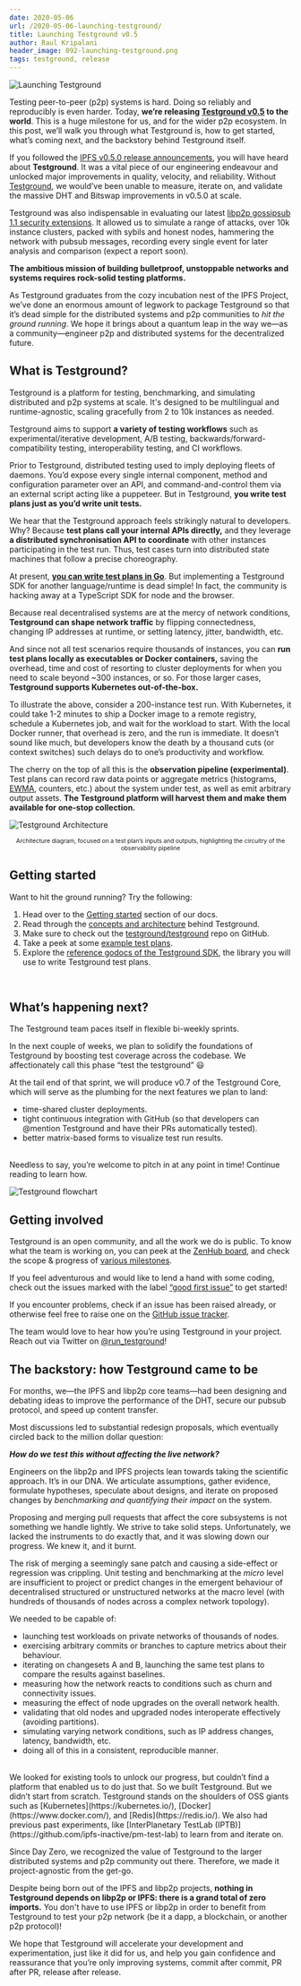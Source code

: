 ```yaml
---
date: 2020-05-06
url: /2020-05-06-launching-testground/
title: Launching Testground v0.5
author: Raul Kripalani
header_image: 092-launching-testground.png
tags: testground, release
---
```

![Launching Testground](/header_images/092-launching-testground.png)

 
Testing peer-to-peer (p2p) systems is hard. Doing so reliably and reproducibly is even harder. Today, **we’re releasing [Testground v0.5](https://github.com/testground/testground/releases/tag/v0.5.0) to the world**. This is a huge milestone for us, and for the wider p2p ecosystem. In this post, we’ll walk you through what Testground is, how to get started, what’s coming next, and the backstory behind Testground itself.

If you followed the [IPFS v0.5.0 release announcements](https://blog.ipfs.io/2020-04-28-go-ipfs-0-5-0/), you will have heard about **Testground**. It was a vital piece of our engineering endeavour and unlocked major improvements in quality, velocity, and reliability. Without [Testground](https://docs.testground.ai/), we would’ve been unable to measure, iterate on, and validate the massive DHT and Bitswap improvements in v0.5.0 at scale.

Testground was also indispensable in evaluating our latest [libp2p gossipsub 1.1 security extensions](https://github.com/libp2p/specs/blob/master/pubsub/gossipsub/gossipsub-v1.1.md). It allowed us to simulate a range of attacks, over 10k instance clusters, packed with sybils and honest nodes, hammering the network with pubsub messages, recording every single event for later analysis and comparison (expect a report soon). 

**The ambitious mission of building bulletproof, unstoppable networks and systems requires rock-solid testing platforms.**

As Testground graduates from the cozy incubation nest of the IPFS Project, we’ve done an enormous amount of legwork to package Testground so that it’s dead simple for the distributed systems and p2p communities to *hit the ground running*. We hope it brings about a quantum leap in the way we—as a community—engineer p2p and distributed systems for the decentralized future. 

## What is Testground?

Testground is a platform for testing, benchmarking, and simulating distributed and p2p systems at scale. It's designed to be multilingual and runtime-agnostic, scaling gracefully from 2 to 10k instances as needed.

<script src="https://asciinema.org/a/wOeDmrj9HwA4ZYb9fIR6f4dxN.js" id="asciicast-wOeDmrj9HwA4ZYb9fIR6f4dxN" async></script>

Testground aims to support **a variety of testing workflows** such as experimental/iterative development, A/B testing, backwards/forward-compatibility testing, interoperability testing, and CI workflows. 

Prior to Testground, distributed testing used to imply deploying fleets of daemons. You’d expose every single internal component, method and configuration parameter over an API, and command-and-control them via an external script acting like a puppeteer. But in Testground, **you write test plans just as you’d write unit tests.**

We hear that the Testground approach feels strikingly natural to developers. Why? Because **test plans call your internal APIs directly,** and they leverage **a distributed synchronisation API to coordinate** with other instances participating in the test run. Thus, test cases turn into distributed state machines that follow a precise choreography.

At present, [**you can write test plans in Go**](https://github.com/testground/sdk-go). But implementing a Testground SDK for another language/runtime is dead simple! In fact, the community is hacking away at a TypeScript SDK for node and the browser.

Because real decentralised systems are at the mercy of network conditions, **Testground can shape network traffic** by flipping connectedness, changing IP addresses at runtime, or setting latency, jitter, bandwidth, etc.

And since not all test scenarios require thousands of instances, you can **run test plans locally as executables or Docker containers,** saving the overhead, time and cost of resorting to cluster deployments for when you need to scale beyond ~300 instances, or so. For those larger cases, **Testground supports Kubernetes out-of-the-box.** 

To illustrate the above, consider a 200-instance test run. With Kubernetes, it could take 1-2 minutes to ship a Docker image to a remote registry, schedule a Kubernetes job, and wait for the workload to start. With the local Docker runner, that overhead is zero, and the run is immediate. It doesn’t sound like much, but developers know the death by a thousand cuts (or context switches) such delays do to one’s productivity and workflow.

The cherry on the top of all this is the **observation pipeline (experimental)**. Test plans can record raw data points or aggregate metrics (histograms, [EWMA](https://en.wikipedia.org/wiki/EWMA_chart), counters, etc.) about the system under test, as well as emit arbitrary output assets. **The Testground platform will harvest them and make them available for one-stop collection.**

![Testground Architecture](/092-launching-testground/launch_testground_architecture.png)

<p style="text-align:center;font-size:75%;"> Architecture diagram, focused on a test plan’s inputs and outputs, highlighting the circuitry of the observability pipeline</p>

## Getting started

Want to hit the ground running? Try the following:

1. Head over to the [Getting started](https://docs.testground.ai/getting-started) section of our docs.
2. Read through the [concepts and architecture](https://docs.testground.ai/concepts-and-architecture) behind Testground.
3. Make sure to check out the [testground/testground](https://github.com/testground/testground) repo on GitHub.
4. Take a peek at some [example test plans](https://github.com/testground/testground/tree/master/plans).
5. Explore the [reference godocs of the Testground SDK](https://pkg.go.dev/github.com/testground/sdk-go?tab=overview), the library you will use to write Testground test plans.

<br/>

## What’s happening next?

The Testground team paces itself in flexible bi-weekly sprints.

In the next couple of weeks, we plan to solidify the foundations of Testground by boosting test coverage across the codebase. We affectionately call this phase “test the testground” 😃

At the tail end of that sprint, we will produce v0.7 of the Testground Core, which will serve as the plumbing for the next features we plan to land:

* time-shared cluster deployments.
* tight continuous integration with GitHub (so that developers can @mention Testground and have their PRs automatically tested).
* better matrix-based forms to visualize test run results.

<br/>
Needless to say, you’re welcome to pitch in at any point in time! Continue reading to learn how.

![Testground flowchart](/092-launching-testground/launch_testground_flowchart.png)

## Getting involved

Testground is an open community, and all the work we do is public. To know what the team is working on, you can peek at the [ZenHub board](https://app.zenhub.com/workspaces/testground-agile-5e55a12c82aac7fef146176e/board), and check the scope & progress of [various milestones](https://github.com/testground/testground/milestones).

If you feel adventurous and would like to lend a hand with some coding, check out the issues marked with the label [“good first issue”](https://github.com/testground/testground/issues?q=is%3Aissue+is%3Aopen+sort%3Aupdated-desc+label%3A%22good+first+issue%22) to get started!

If you encounter problems, check if an issue has been raised already, or otherwise feel free to raise one on the [GitHub issue tracker](https://github.com/testground/testground/issues).

The team would love to hear how you’re using Testground in your project. Reach out via Twitter on [@run_testground](https://twitter.com/run_testground)!

## The backstory: how Testground came to be

For months, we—the IPFS and libp2p core teams—had been designing and debating ideas to improve the performance of the DHT, secure our pubsub protocol, and speed up content transfer.

Most discussions led to substantial redesign proposals, which eventually circled back to the million dollar question:

**_How do we test this without affecting the live network?_**

Engineers on the libp2p and IPFS projects lean towards taking the scientific approach. It’s in our DNA. We articulate assumptions, gather evidence, formulate hypotheses, speculate about designs, and iterate on proposed changes by *benchmarking and quantifying their impact* on the system.

Proposing and merging pull requests that affect the core subsystems is not something we handle lightly. We strive to take solid steps. Unfortunately, we lacked the instruments to do exactly that, and it was slowing down our progress. We knew it, and it burnt.

The risk of merging a seemingly sane patch and causing a side-effect or regression was crippling. Unit testing and benchmarking at the *micro* level are insufficient to project or predict changes in the emergent behaviour of decentralised structured or unstructured networks at the macro level (with hundreds of thousands of nodes across a complex network topology).

We needed to be capable of:

* launching test workloads on private networks of thousands of nodes.
* exercising arbitrary commits or branches to capture metrics about their behaviour.
* iterating on changesets A and B, launching the same test plans to compare the results against baselines.
* measuring how the network reacts to conditions such as churn and connectivity issues.
* measuring the effect of node upgrades on the overall network health.
* validating that old nodes and upgraded nodes interoperate effectively (avoiding partitions).
* simulating varying network conditions, such as IP address changes, latency, bandwidth, etc.
* doing all of this in a consistent, reproducible manner.

</br>
We looked for existing tools to unlock our progress, but couldn’t find a platform that enabled us to do just that. So we built Testground. But we didn’t start from scratch. Testground stands on the shoulders of OSS giants such as [Kubernetes](https://kubernetes.io/), [Docker](https://www.docker.com/), and [Redis](https://redis.io/). We also had previous past experiments, like [InterPlanetary TestLab (IPTB)](https://github.com/ipfs-inactive/pm-test-lab) to learn from and iterate on. 

Since Day Zero, we recognized the value of Testground to the larger distributed systems and p2p community out there. Therefore, we made it project-agnostic from the get-go. 

Despite being born out of the IPFS and libp2p projects, **nothing in Testground depends on libp2p or IPFS: there is a grand total of zero imports.** You don't have to use IPFS or libp2p in order to benefit from Testground to test your p2p network (be it a dapp, a blockchain, or another p2p protocol)!

We hope that Testground will accelerate your development and experimentation, just like it did for us, and help you gain confidence and reassurance that you’re only improving systems, commit after commit, PR after PR, release after release.
